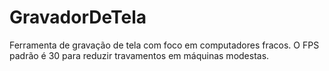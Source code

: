 # GravadorDeTela

Ferramenta de gravação de tela com foco em computadores fracos. O FPS padrão é 30 para reduzir travamentos em máquinas modestas.

